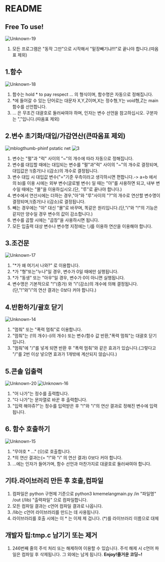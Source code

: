 # README
## Free To use!
![Unknown-19](https://user-images.githubusercontent.com/67302883/168765197-c5a5cd1e-faef-446d-8e34-2aab30d3a376.jpg)
1. 모든 프로그램은 "동작 그만"으로 시작해서 "밑장빼기냐!!!"로 끝나야 합니다.(따옴표 제외)
## 1.함수
![Unknown-18](https://user-images.githubusercontent.com/67302883/168765024-8d23dda0-a89e-42da-8134-c9c4a4f7b73d.jpg)
1. 함수는 hold * to pay respect ... 의 형식이며, 함수명은 자동으로 정해집니다.
2. *에 들어갈 수 있는 단어로는 대문자 X,Y,Z이며,X는 정수형,Y는 void형,Z는 main함수를 선언합니다.
3. ... 은 무조건 대괄호로 둘러싸여야 하며, 인자는 변수 선언을 참고하십시오. 구분자는 ","입니다.(따옴표 제외)
## 2.변수 초기화/대입/가감연산(큰따옴표 제외)
![mblogthumb-phinf pstatic net](https://user-images.githubusercontent.com/67302883/168764663-ac179719-e63c-457d-9a53-5b4e4aaea86d.jpeg)
![3](https://user-images.githubusercontent.com/67302883/168764765-c6e45fda-e6b4-4f13-afaf-25dd094b6525.png)
1. 변수는 "펄"과 "럭" 사이의 "~"의 개수에 따라 자동으로 정해집니다.
2. 변수를 대입할 때에는 대입되는 변수를 "펄"과"럭" 사이의 "~"의 개수로 결정되며, 대입값은 !(증가)나 i(감소)의 개수로 결정됩니다.
3. 변수 대입 시 대입값 변수("="기준 우측이라고 생각하시면 편합니다.-> a=b 에서의 b)를 이용 시에는 외부 변수(글로벌 변수) 일 때는 "아"를 사용하면 되고, 내부 변수일 때에는 "몰"을 이용하십시오.(단, "루"로 끝나야 합니다.)
4. 변수에서 연산시에는 더하는 경우,"아"와 "루"사이의 "?"의 개수로 연산할 변수명이 결정되며,!(증가)나 i(감소)로 결정됩니다.
5. 빼는 경우에는 "아" 대신 "몰"로 바꾸며, 똑같은 원리입니다.(단,"i"와 "!"의 기능은 같지만 양수일 경우 변수의 값이 감소합니다.)
6. 변수를 곱할 시에는 "곱창"을 사용하시면 됩니다.
7. 모든 입출력 대상 변수나 변수명 지정에는 !,i를 이용하 연산을 이용해야 합니다.
## 3.조건문
![Unknown-17](https://user-images.githubusercontent.com/67302883/168764547-ca320ff6-8499-4a69-885c-8f139e839b51.jpg)
1. "*가 왜 여기서 나와?" 로 이용합니다. 
2. *가 "형"또는"누나"일 경우, 변수가 0일 때에만 실행됩니다.
3. *가 "동생" 또는 "아우"일 경우, 변수가 0이 아니면 실행됩니다.
4. 변수명은 기본적으로 "!"(증가) 와 "i"(감소)의 개수에 의해 결정됩니다.(단,"!"와"i"의 연산 결과는 0보다 커야 합니다.)
## 4.반환하기/괄호 닫기
![Unknown-14](https://user-images.githubusercontent.com/67302883/168763710-a09c55d0-79d3-49c0-a636-fdc5aa4f8f94.jpg)
1. "멈춰" 또는 "폭력 멈춰"로 이용합니다.
2. "멈춰"는 (!의 개수)-(i의 개수) 또는 변수/함수 값 반환,"폭력 멈춰"는 대괄호 닫기입니다.
3. "멈춰"에 "/"를 넣게 되면 반환 후 "폭력 멈춰"와 같은 효과가 있습니다.(그렇다고 "/"를 2번 이상 넣으면 효과가 1개밖에 계산되지 않습니다.)
## 5.콘솔 입출력
![Unknown-20](https://user-images.githubusercontent.com/67302883/168765555-cb05f4b4-4ba1-4798-9ed3-f03331afd40a.jpg)
![Unknown-16](https://user-images.githubusercontent.com/67302883/168764306-16728d95-824a-4903-a059-751b8b6c392f.jpg)
1. "어 나가"는 정수를 출력합니다.
2. "다 나가"는 문자열로 바꾼 후 출력합니다.
3. "입력 해야쥬?"는 정수를 입력받은 후 "!"와 "i"의 연산 결과로 정해진 변수에 입력됩니다.
## 6. 함수 호출하기
![Unknown-15](https://user-images.githubusercontent.com/67302883/168763872-62ede793-5824-4edb-a090-9d8d1a74efe3.jpg)
1. "무야호 * ..." (으)로 호출합니다.
2. *의 연산 결과는(= "!"와 "i" 의 연산 결과) 0보다 커야 합니다.
3. ...에는 인자가 들어가며, 함수 선언과 마찬가지로 대괄호로 둘러싸여야 합니다.
## 기타.라이브러리 만든 후 호출,컴파일
1. 컴파일은 python 구현체 기준으로 python3 kmemelangmain.py /in "파일명" /out (/lib) "출력파일" 으로 컴파일합니다.
2. 모든 컴파일 결과는 c언어 컴파일 결과로 나옵니다.
3. /lib는 c언어 라이브러리를 만드는 데 사용됩니다.
4. 라이브러리를 호출 시에는 이 * 는 이제 제 겁니다. (*)를 라이브러리 이름으로 대체
## 개발자 팁:tmp.c 남기기 또는 제거
1. 246번째 줄의 주석 처리 또는 해제하여 이용할 수 있습니다. 주석 해제 시 c언어 파일은 컴파일 후 삭제됩니다. 그 외에는 남게 됩니다.
**Enjoy!즐거운 코딩~!**
